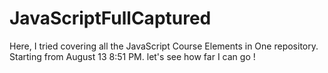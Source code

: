# JavaScriptFullCaptured

Here, I tried covering all the JavaScript Course Elements in One repository. Starting from August 13 8:51 PM. let's see how far I can go ! 
